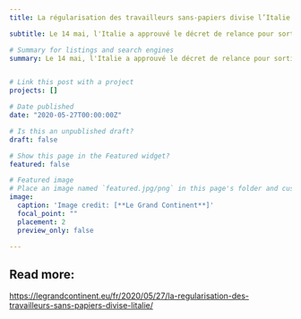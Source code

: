 ```yaml
---
title: La régularisation des travailleurs sans-papiers divise l’Italie

subtitle: Le 14 mai, l'Italie a approuvé le décret de relance pour sortir de l'impasse économique causée par l'épidémie de Covid-19. Le décret prévoit des changements importants dans les secteurs de l'agriculture et des services sociaux et, en particulier, dans la régularisation des agriculteurs et des travailleurs sociaux sans-papiers. Cette solution a été largement débattue à travers toute la classe politique en raison de ses implications économiques et en matière de droits de l’Homme.

# Summary for listings and search engines
summary: Le 14 mai, l'Italie a approuvé le décret de relance pour sortir de l'impasse économique causée par l'épidémie de Covid-19. Le décret prévoit des changements importants dans les secteurs de l'agriculture et des services sociaux et, en particulier, dans la régularisation des agriculteurs et des travailleurs sociaux sans-papiers. Cette solution a été largement débattue à travers toute la classe politique en raison de ses implications économiques et en matière de droits de l’Homme.


# Link this post with a project
projects: []

# Date published
date: "2020-05-27T00:00:00Z"

# Is this an unpublished draft?
draft: false

# Show this page in the Featured widget?
featured: false

# Featured image
# Place an image named `featured.jpg/png` in this page's folder and customize its options here.
image:
  caption: 'Image credit: [**Le Grand Continent**]'
  focal_point: ""
  placement: 2
  preview_only: false

---
```


## Read more:
https://legrandcontinent.eu/fr/2020/05/27/la-regularisation-des-travailleurs-sans-papiers-divise-litalie/
